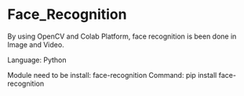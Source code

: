 # Face_Recognition
By using OpenCV and Colab Platform, face recognition is been done in Image and Video.

Language: Python

Module need to be install: face-recognition
Command: pip install face-recognition

